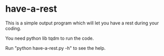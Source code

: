 # have-a-rest
This is a simple output program which will let you have a rest during your coding.

You need python lib tqdm to run the code.

Run "python have-a-rest.py -h" to see the help.
